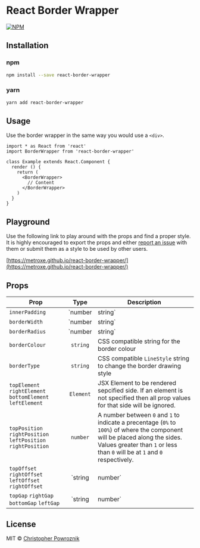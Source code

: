 # React Border Wrapper 

[![NPM](https://img.shields.io/npm/v/react-border-wrapper.svg)](https://www.npmjs.com/package/react-border-wrapper)

## Installation

### npm
```bash
npm install --save react-border-wrapper
```

### yarn
```bash
yarn add react-border-wrapper
```

## Usage

Use the border wrapper in the same way you would use a `<div>`.

```tsx
import * as React from 'react'
import BorderWrapper from 'react-border-wrapper'

class Example extends React.Component {
  render () {
    return (
      <BorderWrapper>
      	// Content
      </BorderWrapper>
    )
  }
}
```

## Playground
Use the following link to play around with the props and find a proper style. It is highly encouraged to export the props and either [report an issue](https://github.com/Metroxe/react-border-wrapper/issues/new?assignees=&labels=bug&template=bug_report.md&title=) with them or submit them as a style to be used by other users.

[https://metroxe.github.io/react-border-wrapper/](https://metroxe.github.io/react-border-wrapper/)

## Props

| Prop | Type | Description |
| --- | :---: | --- |
| `innerPadding` | `number | string` | Padding around the children on each edge.
| `borderWidth` | `number | string` | Width of the border.
| `borderRadius` | `number | string` | Radius of each corner. This radius is added on top of the inner padding. Thus, a large radius will create a large distance between the top and bottom borders.
| `borderColour` | `string` | CSS compatible string for the border colour
| `borderType` | `string` | CSS compatible `LineStyle` string to change the border drawing style
| `topElement` `rightElement` `bottomElement` `leftElement` | `Element` | JSX Element to be rendered sepcified side. If an element is not specified then all prop values for that side will be ignored.
| `topPosition` `rightPosition` `leftPosition` `rightPosition` | `number` | A number between `0` and `1` to indicate a precentage (`0%` to `100%`) of where the component will be placed along the sides. Values greater than `1` or less than `0` will be at `1` and `0` respectively.
| `topOffset` `rightOffset` `leftOffset` `rightOffset` | `string | number` | Offset the component on the given side by this value. Use this to help center or positiomn each component to your desired location.
| `topGap` `rightGap` `bottomGap` `leftGap` | `string | number` | Distance between the border and the position of the component to be rendered. 

## License

MIT © [Christopher Powroznik](https://github.com/Metroxe)
